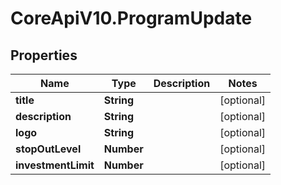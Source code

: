 # CoreApiV10.ProgramUpdate

## Properties
Name | Type | Description | Notes
------------ | ------------- | ------------- | -------------
**title** | **String** |  | [optional] 
**description** | **String** |  | [optional] 
**logo** | **String** |  | [optional] 
**stopOutLevel** | **Number** |  | [optional] 
**investmentLimit** | **Number** |  | [optional] 


